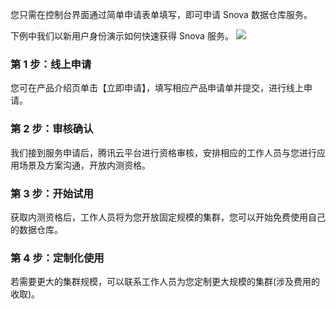 您只需在控制台界面通过简单申请表单填写，即可申请 Snova 数据仓库服务。

下例中我们以新用户身份演示如何快速获得 Snova 服务。
![](https://main.qcloudimg.com/raw/aa1ef1f12736f77a7f1bc202bbed8d49.png)

### 第 1 步：线上申请
您可在产品介绍页单击【立即申请】，填写相应产品申请单并提交，进行线上申请。

### 第 2 步：审核确认
我们接到服务申请后，腾讯云平台进行资格审核，安排相应的工作人员与您进行应用场景及方案沟通，开放内测资格。

### 第 3 步：开始试用
获取内测资格后，工作人员将为您开放固定规模的集群，您可以开始免费使用自己的数据仓库。

### 第 4 步：定制化使用
若需要更大的集群规模，可以联系工作人员为您定制更大规模的集群(涉及费用的收取)。
